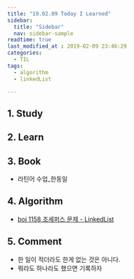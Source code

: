 ```yaml
---
title: "19.02.09 Today I Learned"
sidebar:
  title: "Sidebar"
  nav: sidebar-sample
readtime: true
last_modified_at : 2019-02-09 23:46:29
categories:
  - TIL
tags:
  - algorithm
  - linkedList

---
```


## 1. Study


## 2. Learn


## 3. Book

- 라틴어 수업_한동일

## 4. Algorithm

- [boj 1158 조세퍼스 문제 - LinkedList](https://github.com/jinhyeok-kim/Algorithm/blob/master/Java/boj/_1158_JosephusPermutation/src/Main.java)

## 5. Comment

- 한 일이 적더라도 한게 없는 것은 아니다.
- 뭐라도 하나라도 했으면 기록하자
